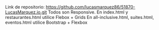 Link de repositorio:
https://github.com/lucasmarquez86/51870-LucasMarquez.io.git
Todos son Responsive.
En index.html y restaurantes.html utilice Flebox + Grids
En all-inclusive.html, suites.html, eventos.html utilice Bootstrap + Flexbox
